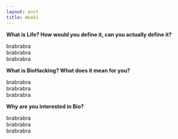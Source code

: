 ```yaml
---
layout: post
title: Week1
---
```



**What is Life? How would you define it, can you actually define it?**

brabrabra  
brabrabra  
brabrabra  



**What is BioHacking? What does it mean for you?**

brabrabra  
brabrabra  
brabrabra  


**Why are you interested in Bio?**

brabrabra  
brabrabra  
brabrabra  



